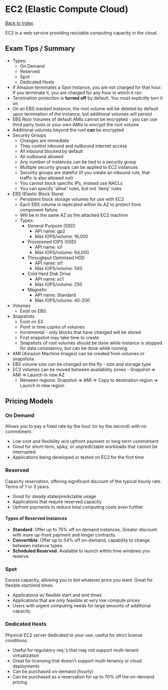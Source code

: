 # EC2 (Elastic Compute Cloud)

[Back to Index](../../README.md)

EC2 is a web service providing resizable computing capacity in the cloud.

## Exam Tips / Summary

- Types:
    - On Demand
    - Reserved
    - Spot
    - Dedicated Hosts
- If Amazon terminates a Spot instance, you are not charged for that hour. If you terminate it, you are charged for any hour in which it ran.
- Termination protection is **turned off** by default. You must explicitly turn it on
- On an EBS-backed instance, the root volume will be deleted by default upon termination of the instance, but additional volumes will persist
- EBS Root Volumes of default AMIs cannot be encrypted - you can use third party tools or your own AMIs to encrypt the root volume
- Additional volumes beyond the root **can** be encrypted
- Security Groups
    - Changes are immediate
    - They control inbound and outbound internet access
    - All inbound blocked by default
    - All outbound allowed
    - Any number of instances can be tied to a security group
    - Multiple security groups can be applied to EC2 instances
    - Security groups are stateful (if you create an inbound rule, that traffic is also allowed out)
    - You cannot block specific IPs, instead use NACLs
    - You can specify 'allow' rules, but not 'deny' rules
- EBS (Elastic Block Store)
    - Persistent block storage volumes for use with EC2
    - Each EBS volume is replicated within its AZ to protect from component failure
    - Will be in the same AZ as the attached EC2 machine
    - Types:
        - General Purpose (SSD)
            - API name: gp2
            - Max IOPS/volume: 16,000
        - Provisioned IOPS (SSD)
            - API name: io1
            - Max IOPS/volume: 64,000
        - Throughput Optimised HDD
            - API name: st1
            - Max IOPS/volume: 500
        - Cold Hard Disk Drive
            - API name: sc1
            - Max IOPS/volume: 250
        - Magnetic
            - API name: Standard
            - Max IOPS/volume: 40-200
- Volumes
    - Exist on EBS
- Snapshots
    - Exist on S3
    - Point in time copies of volumes
    - Incremental - only blocks that have changed will be stored
    - First snapshot may take time to create
    - Snapshots of root volumes should be done while instance is stopped for data consistency, but can be done while running
- AMI (Amazon Machine Images) can be created from volumes or snapshots
- EBS volume size can be changed on the fly - size and storage type
- EC2 volumes can be moved between availability zones - Snapshot => AMI => Launch in new AZ
    - Between regions: Snapshot => AMI => Copy to destination region => Launch in new region

## Pricing Models

### On Demand

Allows you to pay a fixed rate by the hour (or by the second) with no commitment.

- Low cost and flexibility w/o upfront payment or long-term commitment
- Good for short-term, spiky, or unpredictable workloads that cannot be interrupted
- Applications being developed or tested on EC2 for the first time

### Reserved

Capacity reservation, offering significant discount of the typical hourly rate. Terms of 1 or 3 years.

- Good for steady state/predictable usage
- Applications that require reserved capacity
- Upfront payments to reduce total computing costs even further

#### Types of Reserved Instances

- **Standard**: Offer up to 75% off on demand instances. Greater discount with more up-front payment and longer contracts.
- **Convertible**: Offer up to 54% off on-demand, capability to change between instance types.
- **Scheduled Reserved**: Available to launch within time windows you reserve.

### Spot

Excess capacity, allowing you to bid whatever price you want. Great for flexible start/end times.

- Applications w/ flexible start and end times
- Applications that are only feasible at very low compute prices
- Users with urgent computing needs for large amounts of additional capacity

### Dedicated Hosts

Physical EC2 server dedicated to your use, useful for strict license conditions.

- Useful for regulatory req.'s that may not support multi-tenant virtualization
- Great for licensing that doesn't support multi-tenancy or cloud deployments
- Can be purchased on-demand (hourly)
- Can be purchased as a reservation for up to 70% off the on-demand pricing